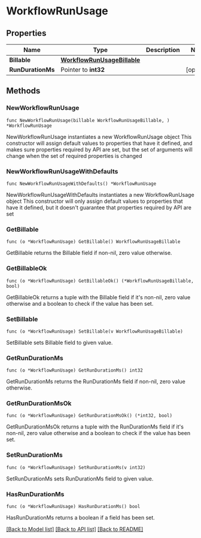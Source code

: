 # WorkflowRunUsage

## Properties

Name | Type | Description | Notes
------------ | ------------- | ------------- | -------------
**Billable** | [**WorkflowRunUsageBillable**](WorkflowRunUsageBillable.md) |  | 
**RunDurationMs** | Pointer to **int32** |  | [optional] 

## Methods

### NewWorkflowRunUsage

`func NewWorkflowRunUsage(billable WorkflowRunUsageBillable, ) *WorkflowRunUsage`

NewWorkflowRunUsage instantiates a new WorkflowRunUsage object
This constructor will assign default values to properties that have it defined,
and makes sure properties required by API are set, but the set of arguments
will change when the set of required properties is changed

### NewWorkflowRunUsageWithDefaults

`func NewWorkflowRunUsageWithDefaults() *WorkflowRunUsage`

NewWorkflowRunUsageWithDefaults instantiates a new WorkflowRunUsage object
This constructor will only assign default values to properties that have it defined,
but it doesn't guarantee that properties required by API are set

### GetBillable

`func (o *WorkflowRunUsage) GetBillable() WorkflowRunUsageBillable`

GetBillable returns the Billable field if non-nil, zero value otherwise.

### GetBillableOk

`func (o *WorkflowRunUsage) GetBillableOk() (*WorkflowRunUsageBillable, bool)`

GetBillableOk returns a tuple with the Billable field if it's non-nil, zero value otherwise
and a boolean to check if the value has been set.

### SetBillable

`func (o *WorkflowRunUsage) SetBillable(v WorkflowRunUsageBillable)`

SetBillable sets Billable field to given value.


### GetRunDurationMs

`func (o *WorkflowRunUsage) GetRunDurationMs() int32`

GetRunDurationMs returns the RunDurationMs field if non-nil, zero value otherwise.

### GetRunDurationMsOk

`func (o *WorkflowRunUsage) GetRunDurationMsOk() (*int32, bool)`

GetRunDurationMsOk returns a tuple with the RunDurationMs field if it's non-nil, zero value otherwise
and a boolean to check if the value has been set.

### SetRunDurationMs

`func (o *WorkflowRunUsage) SetRunDurationMs(v int32)`

SetRunDurationMs sets RunDurationMs field to given value.

### HasRunDurationMs

`func (o *WorkflowRunUsage) HasRunDurationMs() bool`

HasRunDurationMs returns a boolean if a field has been set.


[[Back to Model list]](../README.md#documentation-for-models) [[Back to API list]](../README.md#documentation-for-api-endpoints) [[Back to README]](../README.md)


